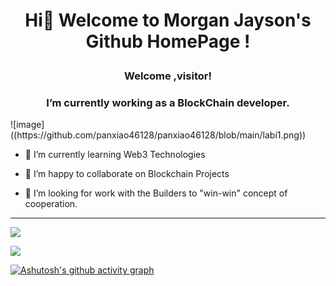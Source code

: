 #                                     <p align="center">Hi👋 Welcome to Morgan Jayson's Github  HomePage !</p>     

<!--
**panxiao46128/panxiao46128** is a ✨ _special_ ✨ repository because its `README.md` (this file) appears on your GitHub profile.

Here are some ideas to get you started:![labi1](https://user-images.githubusercontent.com/111492792/228155196-3f7f5f80-0696-4460-b638-237bbaedbe24.png)


- 🔭 I’m currently working on ...
- 🌱 I’m currently learning ...
- 👯 I’m looking to collaborate on ...
- 🤔 I’m looking for help with ...
- 💬 Ask me about ...
- 📫 How to reach me: ...
- 😄 Pronouns: ...
- ⚡ Fun fact: ...
-->
### <p align="center">Welcome ,visitor!</p>
### <p align="center">I’m currently working as a BlockChain developer.
</p>  
![image]((https://github.com/panxiao46128/panxiao46128/blob/main/labi1.png))


- 🌱 I’m currently learning Web3 Technologies  


- 👯 I’m happy to collaborate on Blockchain Projects  


- 🤔 I’m looking for work with the Builders to "win-win" concept of cooperation.  

****
![](https://github-readme-stats.vercel.app/api/top-langs/?username=panxiao46128&theme=dark&layout=compact)






![](https://github-readme-stats.vercel.app/api?username=panxiao46128&show_icons=true&theme=dark&count_private=true)  



[![Ashutosh's github activity graph](https://github-readme-activity-graph.cyclic.app/graph?username=panxiao46128&theme=react)](https://github.com/ashutosh00710/github-readme-activity-graph)



